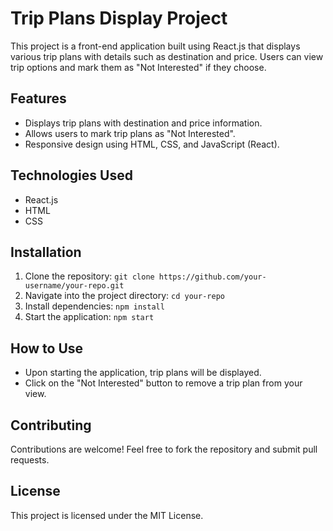 # Trip Plans Display Project

This project is a front-end application built using React.js that displays various trip plans with details such as destination and price. Users can view trip options and mark them as "Not Interested" if they choose.

## Features

- Displays trip plans with destination and price information.
- Allows users to mark trip plans as "Not Interested".
- Responsive design using HTML, CSS, and JavaScript (React).

## Technologies Used

- React.js
- HTML
- CSS

## Installation

1. Clone the repository: `git clone https://github.com/your-username/your-repo.git`
2. Navigate into the project directory: `cd your-repo`
3. Install dependencies: `npm install`
4. Start the application: `npm start`

## How to Use

- Upon starting the application, trip plans will be displayed.
- Click on the "Not Interested" button to remove a trip plan from your view.

## Contributing

Contributions are welcome! Feel free to fork the repository and submit pull requests.

## License

This project is licensed under the MIT License.
